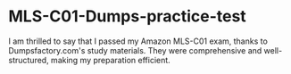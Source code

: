 # MLS-C01-Dumps-practice-test
I am thrilled to say that I passed my Amazon MLS-C01 exam, thanks to Dumpsfactory.com's study materials. They were comprehensive and well-structured, making my preparation efficient.
